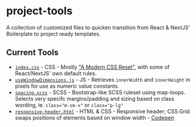 # project-tools
A collection of customized files to quicken transition from React & NextJS' Boilerplate to project ready templates.

## Current Tools
- [`index.css`](index.css) - CSS - Mostly ["A Modern CSS Reset"](https://piccalil.li/blog/a-modern-css-reset/), with some of React/NextJS' own default rules.
- [`useWindowDimensions.js`](useWindowDimensions.js) - JS - Retrieves `innerWidth` and `innerHeight` in pixels for use as numeric value constants.
- [`spacing.scss`](spacing.scss) - SCSS - Bootstrap-like SCSS ruleset using map-loops. Selects very specifc margins/padding and sizing based on class wording, ie. `class="m-sm-x"` or `class="p-lg"`
- [`responsive-header.html`](responsive-header.html) - HTML & CSS - Responsive header; CSS Grid swaps positions of elements based on window width - [Codepen](https://codepen.io/richokorn/pen/MWGWVaZ?editors=1100)
